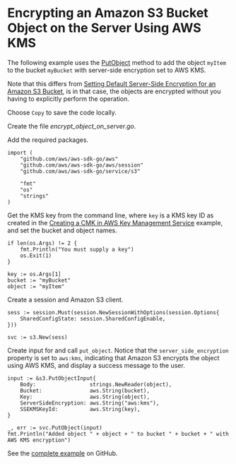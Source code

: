 # Encrypting an Amazon S3 Bucket Object on the Server Using AWS KMS<a name="s3-example-server-side-encryption-with-kms"></a>

The following example uses the [PutObject](https://docs.aws.amazon.com/sdk-for-go/api/service/s3/#S3.PutObject) method to add the object `myItem` to the bucket `myBucket` with server\-side encryption set to AWS KMS\.

Note that this differs from [Setting Default Server\-Side Encryption for an Amazon S3 Bucket](s3-example-default-server-side-encryption.md), is in that case, the objects are encrypted without you having to explicitly perform the operation\.

Choose `Copy` to save the code locally\.

Create the file *encrypt\_object\_on\_server\.go*\.

Add the required packages\.

```
import (
    "github.com/aws/aws-sdk-go/aws"
    "github.com/aws/aws-sdk-go/aws/session"
    "github.com/aws/aws-sdk-go/service/s3"

    "fmt"
    "os"
    "strings"
)
```

Get the KMS key from the command line, where `key` is a KMS key ID as created in the [Creating a CMK in AWS Key Management Service](kms-example-create-key.md) example, and set the bucket and object names\.

```
if len(os.Args) != 2 {
    fmt.Println("You must supply a key")
    os.Exit(1)
}

key := os.Args[1]
bucket := "myBucket"
object := "myItem"
```

Create a session and Amazon S3 client\.

```
sess := session.Must(session.NewSessionWithOptions(session.Options{
    SharedConfigState: session.SharedConfigEnable,
}))

svc := s3.New(sess)
```

Create input for and call `put_object`\. Notice that the `server_side_encryption` property is set to `aws:kms`, indicating that Amazon S3 encrypts the object using AWS KMS, and display a success message to the user\.

```
input := &s3.PutObjectInput{
    Body:                 strings.NewReader(object),
    Bucket:               aws.String(bucket),
    Key:                  aws.String(object),
    ServerSideEncryption: aws.String("aws:kms"),
    SSEKMSKeyId:          aws.String(key),
}

_, err := svc.PutObject(input)
fmt.Println("Added object " + object + " to bucket " + bucket + " with AWS KMS encryption")
```

See the [complete example](https://github.com/awsdocs/aws-doc-sdk-examples/blob/main/go/example_code/s3/s3_encrypt_on_server_with_kms.go) on GitHub\.